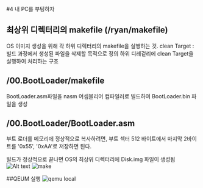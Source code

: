 #4 내 PC를 부팅하자 

## 최상위 디렉터리의 makefile  (/ryan/makefile)
OS 이미지 생성을 위해 각 하위 디렉터리의 makefile을 실행하는 것. 
clean Target : 빌드 과정에서 생성된 파일을 삭제할 목적으로 정의 
                하위 디레겉리에 clean Target을 실행하여 처리하는 구조 
                

## /00.BootLoader/makefile 
BootLoader.asm파일을 nasm 어셈블리어 컴파일러로 빌드하여 BootLoader.bin 파일을 생성

## /00.BootLoader/BootLoader.asm
부트 로더를 메모리에 정상적으로 복사하려면, 부트 섹터 512 바이트에서 마지막 2바이트를 '0x55', '0xAA'로 저장하면 된다. 



빌드가 정상적으로 끝나면 OS의 최상위 디렉터리에 Disk.img 파일이 생성됨 
![Alt text](/img/make.png)
<img src="/img/make.png" title="make"></img><br/>


##QEUM 실행 
<img src="/img/qemu_local.jpg" title="qemu local"></img><br/>

